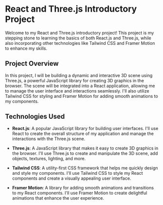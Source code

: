
# React and Three.js Introductory Project

Welcome to my React and Three.js introductory project! This project is my stepping stone to learning the basics of both React.js and Three.js, while also incorporating other technologies like Tailwind CSS and Framer Motion to enhance my skills. 

## Project Overview

In this project, I will be building a dynamic and interactive 3D scene using Three.js, a powerful JavaScript library for creating 3D graphics in the browser. The scene will be integrated into a React application, allowing me to manage the user interface and interactions seamlessly. I'll also utilize Tailwind CSS for styling and Framer Motion for adding smooth animations to my components.

## Technologies Used

- **React.js**: A popular JavaScript library for building user interfaces. I'll use React to create the overall structure of my application and manage the interactions with the Three.js scene.

- **Three.js**: A JavaScript library that makes it easy to create 3D graphics in the browser. I'll use Three.js to create and manipulate the 3D scene, add objects, textures, lighting, and more.

- **Tailwind CSS**: A utility-first CSS framework that helps me quickly design and style my components. I'll use Tailwind CSS to style my React components and create a visually appealing user interface.

- **Framer Motion**: A library for adding smooth animations and transitions to my React components. I'll use Framer Motion to create delightful animations that enhance the user experience.

